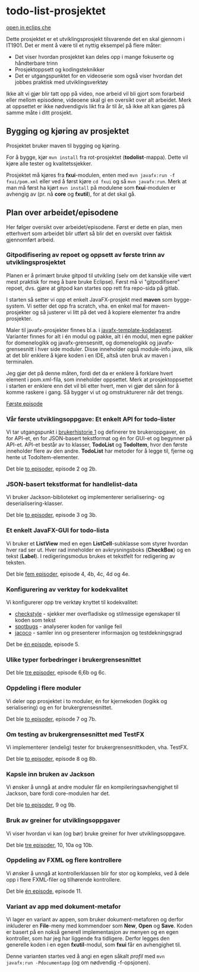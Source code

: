 # todo-list-prosjektet

[open in eclips che](https://che.stud.ntnu.no/#https://gitlab.stud.idi.ntnu.no/it1901/todo-list?new)

Dette prosjektet er et utviklingsprosjekt tilsvarende det en skal gjennom i IT1901. Det er ment å være til et nyttig eksempel på flere måter:

- Det viser hvordan prosjektet kan deles opp i mange fokuserte og håndterbare trinn
- Prosjektoppsett og kodingsteknikker
- Det er utgangspunktet for en videoserie som også viser hvordan det jobbes praktisk med utviklingsverktøy

Ikke alt vi gjør blir tatt opp på video, noe arbeid vil bli gjort som forarbeid eller mellom episodene, videoene skal gi en oversikt over alt arbeidet. Merk at oppsettet er ikke nødvendigvis likt fra år til år, så ikke alt kan gjøres på samme måte i ditt prosjekt.

## Bygging og kjøring av prosjektet

Prosjektet bruker maven til bygging og kjøring.

For å bygge, kjør `mvn install` fra rot-prosjektet (**todolist**-mappa). Dette vil kjøre alle tester og kvalitetssjekker.

Prosjektet må kjøres fra **fxui**-modulen, enten med `mvn javafx:run -f fxui/pom.xml` eller ved å først kjøre `cd fxui` og så `mvn javafx:run`.
Merk at man må først ha kjørt `mvn install` på modulene som **fxui**-modulen er avhengig av (pr. nå **core** og **fxutil**), for at det skal gå.

## Plan over arbeidet/episodene

Her følger oversikt over arbeidet/episodene. Først er dette en plan, men etterhvert som arbeidet blir utført så blir det en oversikt over faktisk gjennomført arbeid.

### Gitpodifisering av repoet og oppsett av første trinn av utviklingsprosjektet

Planen er å primært bruke gitpod til utvikling (selv om det kanskje ville vært mest praktisk for meg å bare bruke Eclipse).
Først må vi "gitpodifisere" repoet, dvs. gjøre at gitpod kan startes opp rett fra repo-sida på gitlab.

I starten så setter vi opp et enkelt JavaFX-prosjekt med **maven** som bygge-system. Vi setter det opp fra scratch, vha. en enkel mal for
maven-prosjekter og så justerer vi litt på det ved å kopiere elementer fra andre prosjekter.

Maler til javafx-prosjekter finnes bl.a. i [javafx-template-kodelageret](https://gitlab.stud.idi.ntnu.no/it1901/javafx-template). Varianter finnes for alt i én modul og pakke, alt i én modul, men egne pakker for domenelogikk og javafx-grensesnitt, og domenelogikk og javafx-grensesnitt i hver side moduler. Disse inneholder også module-info.java, slik at det blir enklere å kjøre koden i en IDE, altså uten bruk av maven i terminalen.

Jeg gjør det på denne måten, fordi det da er enklere å forklare hvert element i pom.xml-fila, som inneholder oppsettet.
Merk at prosjektoppsettet i starten er enklere enn det vil bli etter hvert, men vi gjør det sånn for å komme raskere i gang.
Så bygger vi ut og omstrukturerer når det trengs.

[Første episode](https://ntnu.cloud.panopto.eu/Panopto/Pages/Viewer.aspx?id=d6d40267-19f0-4b5a-87fd-ac2f00bbbaf6)

### Vår første utviklingsoppgave: Et enkelt API for todo-lister

Vi tar utgangspunkt i [brukerhistorie 1](brukerhistorier.md) og definerer tre brukeroppgaver, én for API-et, en for JSON-basert tekstformat og én for GUI-et og begynner på API-et.
API-et består av to klasser, **TodoList** og **TodoItem**, hvor den første inneholder flere av den andre.
**TodoList** har metoder for å legge til, fjerne og hente ut TodoItem-elementer.

Det ble [to episoder](https://ntnu.cloud.panopto.eu/Panopto/Pages/Viewer.aspx?pid=54fc1b77-4d04-4fcb-8df2-ac32009ee479), episode 2 og 2b.

### JSON-basert tekstformat for handlelist-data

Vi bruker Jackson-biblioteket og implementerer serialisering- og deserialisering-klasser.

Det ble [to episoder](https://ntnu.cloud.panopto.eu/Panopto/Pages/Viewer.aspx?pid=048886e9-1d6b-4727-87e8-ac32008f58c6), episode 3 og 3b.

### Et enkelt JavaFX-GUI for todo-lista

Vi bruker et **ListView** med en egen **ListCell**-subklasse som styrer hvordan hver rad ser ut.
Hver rad inneholder en avkrysningsboks (**CheckBox**) og en tekst (**Label**).
I redigeringsmodus brukes et tekstfelt for redigering av teksten.

Det ble [fem episoder](https://ntnu.cloud.panopto.eu/Panopto/Pages/Viewer.aspx?pid=4c54ab10-3aeb-427c-9ed0-ac3200a06eea), episode 4, 4b, 4c, 4d og 4e.

### Konfigurering av verktøy for kodekvalitet

Vi konfigurerer opp tre verktøy knyttet til kodekvalitet:

- [checkstyle](https://checkstyle.sourceforge.io) - sjekker mer overfladiske og stilmessige egenskaper til koden som tekst
- [spotbugs](https://spotbugs.github.io/) - analyserer koden for vanlige feil
- [jacoco](https://www.jacoco.org) - samler inn og presenterer informasjon og testdekningsgrad

Det be [én episode](https://ntnu.cloud.panopto.eu/Panopto/Pages/Viewer.aspx?id=4ff212a2-15f2-4009-9ec3-ac38010531bc), episode 5.

### Ulike typer forbedringer i brukergrensesnittet

Det ble [tre episoder](https://ntnu.cloud.panopto.eu/Panopto/Pages/Viewer.aspx?pid=954e3cfb-8692-4d91-ac65-ac3d0140642a), episode 6,6b og 6c.


### Oppdeling i flere moduler

Vi deler opp prosjektet i to moduler, én for kjernekoden (logikk og serialisering) og en for brukergrensesnittet.

Det ble [to episoder](https://ntnu.cloud.panopto.eu/Panopto/Pages/Viewer.aspx?pid=a3a720db-ad1e-4d04-a0c9-ac3f00a893ef), episode 7 og 7b.

### Om testing av brukergrensesnittet med TestFX

Vi implementerer (endelig) tester for brukergrensesnittkoden, vha. TestFX.

Det ble [to episoder](https://ntnu.cloud.panopto.eu/Panopto/Pages/Viewer.aspx?pid=77561481-581a-4731-8867-ac41007ae0e9), episode 8 og 8b.

### Kapsle inn bruken av Jackson

Vi ønsker å unngå at andre moduler får en kompileringsavhengighet til Jackson, bare fordi core-modulen har det.

Det ble [to episoder](https://ntnu.cloud.panopto.eu/Panopto/Pages/Viewer.aspx?pid=84e11eef-3289-420b-8721-ac4400fa3a80), 9 og 9b.

### Bruk av greiner for utviklingsoppgaver

Vi viser hvordan vi kan (og bør) bruke greiner for hver utviklingsoppgave.

Det ble [tre episoder](https://ntnu.cloud.panopto.eu/Panopto/Pages/Viewer.aspx?pid=a6a3fa27-9553-4043-8374-ac4700a9d6c3), 10, 10a og 10b.

### Oppdeling av FXML og flere kontrollere

Vi ønsker å unngå at kontrollerklassen blir for stor og kompleks, ved å dele opp i flere FXML-filer og tilhørende kontrollere.

Det ble [én episode](https://ntnu.cloud.panopto.eu/Panopto/Pages/Viewer.aspx?id=8a8df17e-45e7-4a42-ab2c-ac4b00bec6fb), episode 11.

### Variant av app med dokument-metafor

Vi lager en variant av appen, som bruker dokument-metaforen og derfor inkluderer en **File**-meny med kommendoer som **New**, **Open** og **Save**.
Koden er basert på en nokså generell implementasjon av menyen og en egen kontroller, som har jeg har liggende fra tidligere.
Derfor legges den generelle koden i en egen **fxutil**-modul, som **fxui** får en avhengighet til.

Denne varianten startes ved å angi en egen såkalt *profil* med `mvn javafx:run -Pdocumentapp` (og om nødvendig -f-opsjonen).
